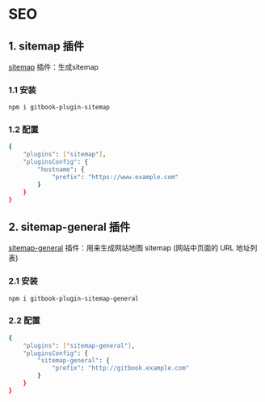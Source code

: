 #  SEO

##  1. sitemap 插件
[sitemap](https://www.npmjs.com/package/gitbook-plugin-sitemap) 插件：生成sitemap


### 1.1 安装

```bash
npm i gitbook-plugin-sitemap
```
###  1.2 配置

```bash
{
    "plugins": ["sitemap"],
    "pluginsConfig": {
        "hostname": {
            "prefix": "https://www.example.com"
        }
    }
}
```
##  2. sitemap-general 插件
[sitemap-general](https://www.npmjs.com/package/gitbook-plugin-sitemap-general) 插件：用来生成网站地图 sitemap (网站中页面的 URL 地址列表)

###  2.1 安装

```bash
npm i gitbook-plugin-sitemap-general
```
###  2.2 配置

```bash
{
    "plugins": ["sitemap-general"],
    "pluginsConfig": {
        "sitemap-general": {
            "prefix": "http://gitbook.example.com"
        }
    }
}
```
